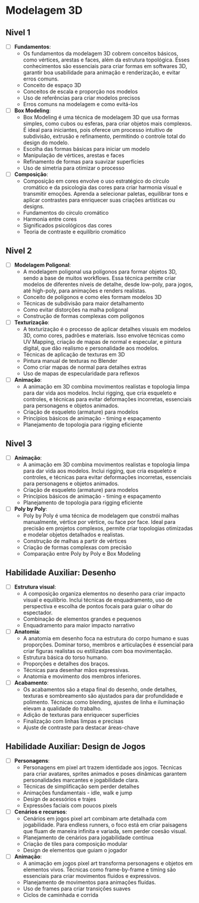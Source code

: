# Modelagem 3D
## Nivel 1
- [ ] **Fundamentos**:
   - Os fundamentos da modelagem 3D cobrem conceitos básicos, como vértices, arestas e faces, além da estrutura topológica. Esses conhecimentos são essenciais para criar formas em softwares 3D, garantir boa usabilidade para animação e renderização, e evitar erros comuns.
   - Conceito de espaço 3D
   - Conceitos de escala e proporção nos modelos
   - Uso de referências para criar modelos precisos
   - Erros comuns na modelagem e como evitá-los
- [ ] **Box Modeling**:
   - Box Modeling é uma técnica de modelagem 3D que usa formas simples, como cubos ou esferas, para criar objetos mais complexos. É ideal para iniciantes, pois oferece um processo intuitivo de subdivisão, extrusão e refinamento, permitindo o controle total do design do modelo.
   - Escolha das formas básicas para iniciar um modelo
   - Manipulação de vértices, arestas e faces
   - Refinamento de formas para suavizar superfícies
   - Uso de simetria para otimizar o processo
- [ ] **Composição**:
   - Composição em cores envolve o uso estratégico do círculo cromático e da psicologia das cores para criar harmonia visual e transmitir emoções. Aprenda a selecionar paletas, equilibrar tons e aplicar contrastes para enriquecer suas criações artísticas ou designs.
   - Fundamentos do círculo cromático
   - Harmonia entre cores
   - Significados psicológicos das cores
   - Teoria de contraste e equilíbrio cromático
## Nivel 2
- [ ] **Modelagem Poligonal**:
   - A modelagem poligonal usa polígonos para formar objetos 3D, sendo a base de muitos workflows. Essa técnica permite criar modelos de diferentes níveis de detalhe, desde low-poly, para jogos, até high-poly, para animações e renders realistas.
   - Conceito de polígonos e como eles formam modelos 3D
   - Técnicas de subdivisão para maior detalhamento
   - Como evitar distorções na malha poligonal
   - Construção de formas complexas com polígonos
- [ ] **Texturização**:
   - A texturização é o processo de aplicar detalhes visuais em modelos 3D, como cores, padrões e materiais. Isso envolve técnicas como UV Mapping, criação de mapas de normal e especular, e pintura digital, que dão realismo e personalidade aos modelos.
   - Técnicas de aplicação de texturas em 3D
   - Pintura manual de texturas no Blender
   - Como criar mapas de normal para detalhes extras
   - Uso de mapas de especularidade para reflexos
- [ ] **Animação**:
   - A animação em 3D combina movimentos realistas e topologia limpa para dar vida aos modelos. Inclui rigging, que cria esqueleto e controles, e técnicas para evitar deformações incorretas, essenciais para personagens e objetos animados.
   - Criação de esqueleto (armature) para modelos
   - Princípios básicos de animação - timing e espaçamento
   - Planejamento de topologia para rigging eficiente
## Nivel 3
- [ ] **Animação**:
   - A animação em 3D combina movimentos realistas e topologia limpa para dar vida aos modelos. Inclui rigging, que cria esqueleto e controles, e técnicas para evitar deformações incorretas, essenciais para personagens e objetos animados.
   - Criação de esqueleto (armature) para modelos
   - Princípios básicos de animação - timing e espaçamento
   - Planejamento de topologia para rigging eficiente
- [ ] **Poly by Poly**:
   - Poly by Poly é uma técnica de modelagem que constrói malhas manualmente, vértice por vértice, ou face por face. Ideal para precisão em projetos complexos, permite criar topologias otimizadas e modelar objetos detalhados e realistas.
   - Construção de malhas a partir de vértices
   - Criação de formas complexas com precisão
   - Comparação entre Poly by Poly e Box Modeling
## Habilidade Auxiliar: Desenho 
- [ ] **Estrutura visual**:
   - A composição organiza elementos no desenho para criar impacto visual e equilíbrio. Inclui técnicas de enquadramento, uso de perspectiva e escolha de pontos focais para guiar o olhar do espectador.
   - Combinação de elementos grandes e pequenos
   - Enquadramento para maior impacto narrativo
- [ ] **Anatomia**:
   - A anatomia em desenho foca na estrutura do corpo humano e suas proporções. Dominar torso, membros e articulações é essencial para criar figuras realistas ou estilizadas com boa movimentação.
   - Estrutura básica do torso humano.
   - Proporções e detalhes dos braços.
   - Técnicas para desenhar mãos expressivas.
   - Anatomia e movimento dos membros inferiores.
- [ ] **Acabamento**:
   - Os acabamentos são a etapa final do desenho, onde detalhes, texturas e sombreamento são ajustados para dar profundidade e polimento. Técnicas como blending, ajustes de linha e iluminação elevam a qualidade do trabalho.
   - Adição de texturas para enriquecer superfícies
   - Finalização com linhas limpas e precisas
   - Ajuste de contraste para destacar áreas-chave
## Habilidade Auxiliar: Design de Jogos 
- [ ] **Personagens**:
   - Personagens em pixel art trazem identidade aos jogos. Técnicas para criar avatares, sprites animados e poses dinâmicas garantem personalidades marcantes e jogabilidade clara.
   - Técnicas de simplificação sem perder detalhes
   - Animações fundamentais - idle, walk e jump
   - Design de acessórios e trajes
   - Expressões faciais com poucos pixels
- [ ] **Cenários e recursos**:
   - Cenários em jogos pixel art combinam arte detalhada com jogabilidade. Para endless runners, o foco está em criar paisagens que fluam de maneira infinita e variada, sem perder coesão visual.
   - Planejamento de cenários para jogabilidade contínua
   - Criação de tiles para composição modular
   - Design de elementos que guiam o jogador
- [ ] **Animação**:
   - A animação em jogos pixel art transforma personagens e objetos em elementos vivos. Técnicas como frame-by-frame e timing são essenciais para criar movimentos fluidos e expressivos.
   - Planejamento de movimentos para animações fluídas.
   - Uso de frames para criar transições suaves
   - Ciclos de caminhada e corrida
